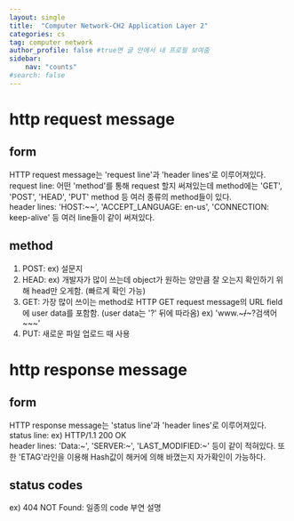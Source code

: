 ```yaml
---
layout: single
title:  "Computer Network-CH2 Application Layer 2"
categories: cs
tag: computer network
author_profile: false #true면 글 안에서 내 프로필 보여줌
sidebar:
    nav: "counts"
#search: false
---
```


# http request message

## form
HTTP request message는 'request line'과 'header lines'로 이루어져있다.   
request line: 어떤 'method'를 통해 request 할지 써져있는데 method에는 'GET', 'POST', 'HEAD', 'PUT' method 등 여러 종류의 
method들이 있다.   
header lines: 'HOST:~~', 'ACCEPT_LANGUAGE: en-us', 'CONNECTION: keep-alive' 등 여러 line들이 같이 써져있다.   

## method
1. POST: ex) 설문지   
2. HEAD: ex) 개발자가 많이 쓰는데 object가 원하는 양만큼 잘 오는지 확인하기 위해 head만 오게함. (빠르게 확인 가능)   
3. GET: 가장 많이 쓰이는 method로 HTTP GET request message의 URL field에 user data를 포함함. (user data는 '?' 뒤에 따라옴)
ex) 'www.~~~/~~~?검색어~~~'   
4. PUT: 새로운 파일 업로드 때 사용   

# http response message

## form
HTTP response message는 'status line'과 'header lines'로 이루어져있다.   
status line: ex) HTTP/1.1 200 OK     
header lines: 'Data:~', 'SERVER:~', 'LAST_MODIFIED:~' 등이 같이 적혀있다. 또한 'ETAG'라인을 이용해 Hash값이 해커에 의해 
바꼈는지 자가확인이 가능하다.   

## status codes
ex) 404 NOT Found: 일종의 code 부연 설명
